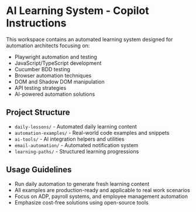 # AI Learning System - Copilot Instructions

This workspace contains an automated learning system designed for automation architects focusing on:
- Playwright automation and testing
- JavaScript/TypeScript development
- Cucumber BDD testing
- Browser automation techniques
- DOM and Shadow DOM manipulation
- API testing strategies
- AI-powered automation solutions

## Project Structure
- `daily-lessons/` - Automated daily learning content
- `automation-examples/` - Real-world code examples and snippets
- `ai-tools/` - AI integration helpers and utilities
- `email-automation/` - Automated notification system
- `learning-paths/` - Structured learning progressions

## Usage Guidelines
- Run daily automation to generate fresh learning content
- All examples are production-ready and applicable to real work scenarios
- Focus on ADP, payroll systems, and employee management automation
- Emphasize cost-free solutions using open-source tools